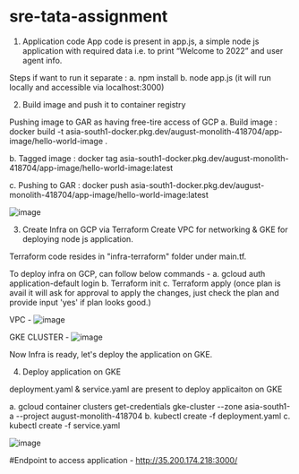# sre-tata-assignment

1. Application code
App code is present in app.js, a simple node js application with required data i.e. to print “Welcome to 2022” and user agent info.

Steps if want to run it separate :
a. npm install
b. node app.js (it will run locally and accessible via localhost:3000)

2. Build image and push it to container registry

Pushing image to GAR as having free-tire access of GCP
a. Build image :
docker build -t asia-south1-docker.pkg.dev/august-monolith-418704/app-image/hello-world-image .

b. Tagged image : 
docker tag asia-south1-docker.pkg.dev/august-monolith-418704/app-image/hello-world-image:latest

c. Pushing to GAR : 
docker push asia-south1-docker.pkg.dev/august-monolith-418704/app-image/hello-world-image:latest

![image](https://github.com/Aadi0406/sre-tata-assignment/assets/89530763/b0d844e4-df7d-4631-bcee-ff9f4b3bc014)

3. Create Infra on GCP via Terraform
Create VPC for networking & GKE for deploying node js application.

Terraform code resides in "infra-terraform" folder under main.tf.

To deploy infra on GCP, can follow below commands -
a. gcloud auth application-default login
b. Terraform init
c. Terraform apply (once plan is avail it will ask for approval to apply the changes, just check the plan and provide input 'yes' if plan looks good.)

VPC -
![image](https://github.com/Aadi0406/sre-tata-assignment/assets/89530763/9ddaa130-ac3b-4d67-a60c-9497c87adc60)


GKE CLUSTER -
![image](https://github.com/Aadi0406/sre-tata-assignment/assets/89530763/fa7e3311-7e25-46a2-bcd4-0d737013dde9)


Now Infra is ready, let's deploy the application on GKE.

4. Deploy application on GKE

deployment.yaml & service.yaml are present to deploy applicaiton on GKE

a. gcloud container clusters get-credentials gke-cluster --zone asia-south1-a --project august-monolith-418704
b. kubectl create -f deployment.yaml
c. kubectl create -f service.yaml

![image](https://github.com/Aadi0406/sre-tata-assignment/assets/89530763/1496c04b-9831-4529-ab57-681a8256d4c6)

#Endpoint to access application - http://35.200.174.218:3000/
